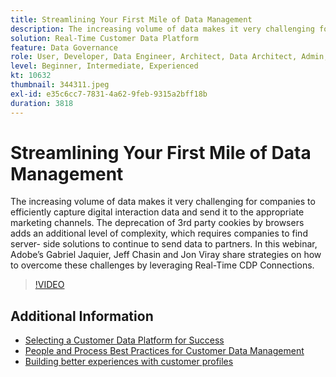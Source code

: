 ```yaml
---
title: Streamlining Your First Mile of Data Management
description: The increasing volume of data makes it very challenging for companies to efficiently capture digital interaction data and send it to the appropriate marketing … (Descriptions should be between 60 and 160 characters)
solution: Real-Time Customer Data Platform
feature: Data Governance
role: User, Developer, Data Engineer, Architect, Data Architect, Admin, Leader
level: Beginner, Intermediate, Experienced
kt: 10632
thumbnail: 344311.jpeg
exl-id: e35c6cc7-7831-4a62-9feb-9315a2bff18b
duration: 3818
---
```

# Streamlining Your First Mile of Data Management

The increasing volume of data makes it very challenging for companies to efficiently capture digital interaction data and send it to the appropriate marketing channels. The deprecation of 3rd party cookies by browsers adds an additional level of complexity, which requires companies to find server- side solutions to continue to send data to partners. In this webinar, Adobe’s Gabriel Jaquier, Jeff Chasin and Jon Viray share strategies on how to overcome these challenges by leveraging Real-Time CDP Connections.

>[!VIDEO](https://video.tv.adobe.com/v/344311/?quality=12&learn=on)

## Additional Information

* [Selecting a Customer Data Platform for Success](cdp-success.md)
* [People and Process Best Practices for Customer Data Management](people-and-process.md)
* [Building better experiences with customer profiles](building-better-experiences-with-customer-profiles.md)

